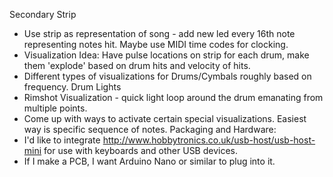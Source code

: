 Secondary Strip
 - Use strip as representation of song - add new led every 16th note representing notes hit. Maybe use MIDI time codes for clocking.
 - Visualization Idea: Have pulse locations on strip for each drum, make them 'explode' based on drum hits and velocity of hits.
 - Different types of visualizations for Drums/Cymbals roughly based on frequency.
Drum Lights
 - Rimshot Visualization - quick light loop around the drum emanating from multiple points.
 - Come up with ways to activate certain special visualizations. Easiest way is specific sequence of notes.
Packaging and Hardware:
 - I'd like to integrate http://www.hobbytronics.co.uk/usb-host/usb-host-mini for use with keyboards and other USB devices.
 - If I make a PCB, I want Arduino Nano or similar to plug into it.
